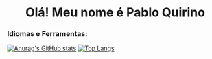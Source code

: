 <h1 align="center">Olá! Meu nome é Pablo Quirino</h1>
<h3>Idiomas e Ferramentas:</h3>

[![Anurag's GitHub stats](https://github-readme-stats.vercel.app/api?username=pabloquirino&show_icons=true&theme=default)](https://github.com/anuraghazr/github-readme-stats)
[![Top Langs](https://github-readme-stats.vercel.app/api/top-langs/?username=pabloquirino&show_icons=true&theme=default)](https://github.com/anuraghazra/github-readme-stats)
